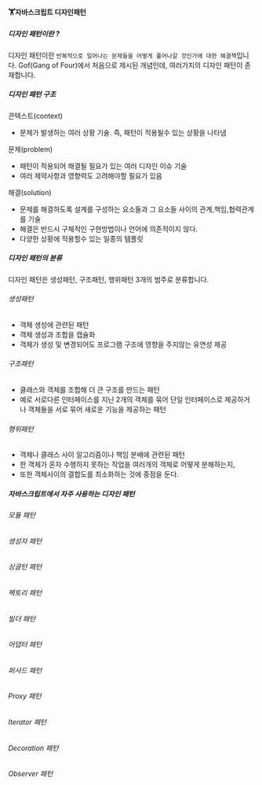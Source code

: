 #### 🏋자바스크립트 디자인패턴

##### 디자인 패턴이란 ?

디자인 패턴이란 `반복적으로 일어나는 문제들을 어떻게 풀어나갈 것인가에 대한 해결책`입니다. 
Gof(Gang of Four)에서 처음으로 제시된 개념인데, 여러가지의 디자인 패턴이 존재합니다.

##### 디자인 패턴 구조

콘텍스트(context)
- 문제가 발생하는 여러 상황 기술. 즉, 패턴이 적용될수 있는 상황을 나타냄

문제(problem)
- 패턴이 적용되어 해결될 필요가 있는 여러 디자인 이슈 기술
- 여러 제약사항과 영향력도 고려해야할 필요가 있음

해결(solution)
- 문제를 해결하도록 설계를 구성하는 요소들과 그 요소들 사이의 관계,책임,협력관계를 기술
- 해결은 반드시 구체적인 구현방법이나 언어에 의존적이지 않다.
- 다양한 상황에 적용할수 있는 일종의 템플릿

##### 디자인 패턴의 분류

디자인 패턴은 생성패턴, 구조패턴, 행위패턴 3개의 범주로 분류합니다.

###### 생성패턴

- 객체 생성에 관련된 패턴
- 객체 생성과 조합을 캡슐화
- 객체가 생성 및 변경되어도 프로그램 구조에 영향을 주지않는 유연성 제공

###### 구조패턴

- 클래스와 객체를 조합해 더 큰 구조를 만드는 패턴
- 예로 서로다른 인터페이스를 지닌 2개의 객체를 묶어 단일 인터페이스로 제공하거나 객체들을 서로 묶어 새로운 기능을 제공하는 패턴

###### 행위패턴

- 객체나 클래스 사이 알고리즘이나 책임 분배에 관련된 패턴
- 한 객체가 혼자 수행하지 못하는 작업을 여러개의 객체로 어떻게 분해하는지,
- 또한 객체사이의 결합도를 최소화하는 것에 중점을 둔다.

##### 자바스크립트에서 자주 사용하는 디자인 패턴

###### 모듈 패턴

###### 생성자 패턴

###### 싱글턴 패턴

###### 팩토리 패턴

###### 빌더 패턴

###### 어댑터 패턴

###### 퍼사드 패턴

###### Proxy 패턴

###### Iterator 패턴

###### Decoration 패턴

###### Observer 패턴